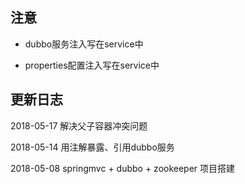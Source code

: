 ## 注意

- dubbo服务注入写在service中

- properties配置注入写在service中

## 更新日志

2018-05-17 解决父子容器冲突问题

2018-05-14 用注解暴露、引用dubbo服务

2018-05-08 springmvc + dubbo + zookeeper 项目搭建

